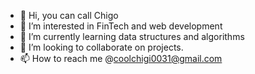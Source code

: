 - 👋 Hi, you can call Chigo
- 👀 I’m interested in FinTech and web development
- 🌱 I’m currently learning data structures and algorithms
- 💞️ I’m looking to collaborate on projects. 
- 📫 How to reach me @coolchigi0031@gmail.com

<!---
coolchigi/coolchigi is a ✨ special ✨ repository because its `README.md` (this file) appears on your GitHub profile.
You can click the Preview link to take a look at your changes.
--->

